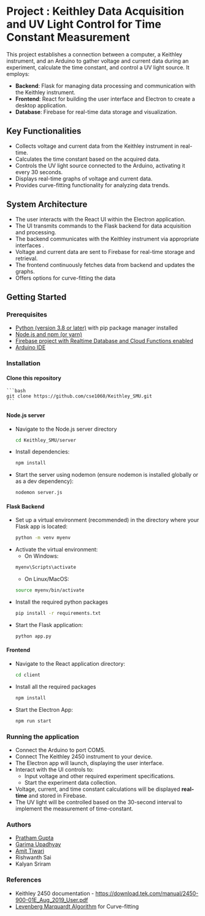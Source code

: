 # Project : Keithley Data Acquisition and UV Light Control for Time Constant Measurement

This project establishes a connection between a computer, a Keithley instrument, and an Arduino to gather voltage and current data during an experiment, calculate the time constant, and control a UV light source. It employs:
- **Backend**: Flask for managing data processing and communication with the Keithley instrument.
- **Frontend**: React for building the user interface and Electron to create a desktop application.
- **Database**: Firebase for real-time data storage and visualization.

## Key Functionalities

- Collects voltage and current data from the Keithley instrument in real-time.
- Calculates the time constant based on the acquired data.
- Controls the UV light source connected to the Arduino, activating it every 30 seconds.
- Displays real-time graphs of voltage and current data.
- Provides curve-fitting functionality for analyzing data trends.

## System Architecture
- The user interacts with the React UI within the Electron application.
- The UI transmits commands to the Flask backend for data acquisition and processing.
- The backend communicates with the Keithley instrument via appropriate interfaces .
- Voltage and current data are sent to Firebase for real-time storage and retrieval.
- The frontend continuously fetches data from backend and updates the graphs.
- Offers options for curve-fitting the data 

## Getting Started
### Prerequisites

- [Python (version 3.8 or later)](https://www.python.org/downloads/) with pip package manager installed
- [Node.js and npm (or yarn)](https://nodejs.org/en)
- [Firebase project with Realtime Database and Cloud Functions enabled](https://firebase.google.com/docs/database)
- [Arduino IDE](https://www.arduino.cc/)

### Installation
####  Clone this repository
    ```bash
    git clone https://github.com/cse1060/Keithley_SMU.git
    ```
#### Node.js server
- Navigate to the Node.js server directory
    ```bash
    cd Keithley_SMU/server
    ```
- Install dependencies:
    ```bash
    npm install
    ```
- Start the server using nodemon (ensure nodemon is installed globally or as a dev dependency):
    ```bash
    nodemon server.js
    ```
#### Flask Backend
- Set up a virtual environment (recommended) in the directory where your Flask app is located:
    ```bash
    python -m venv myenv
    ```
- Activate the virtual environment:
    - On Windows:
    ```bash
    myenv\Scripts\activate
    ```
    - On Linux/MacOS:
    ```bash
    source myenv/bin/activate
    ```
-  Install the required python packages
    ```bash
    pip install -r requirements.txt
    ```
- Start the Flask application:
    ```bash
    python app.py
    ```

#### Frontend
- Navigate to the React application directory:
    ```bash
    cd client
    ```
- Install all the required packages
    ```bash
    npm install
    ```
- Start the Electron App:
    ```bash
    npm run start
    ```
### Running the application
- Connect the Arduino to port COM5.
- Connect The Keithley 2450 instrument to your device.
-  The Electron app will launch, displaying the user interface.
-  Interact with the UI controls to:
    - Input voltage and other required experiment specifications.
    - Start the experiment data collection.
- Voltage, current, and time constant calculations will be displayed **real-time** and stored in Firebase.
- The UV light will be controlled based on the 30-second interval to implement the measurement of time-constant.

### Authors
- [Pratham Gupta](https://github.com/cse1060)
- [Garima Upadhyay](https://github.com/GTG-hub)
- [Amit Tiwari](https://github.com/Amit2004Tiwari)
- Rishwanth Sai 
- Kalyan Sriram

### References
- Keithley 2450 documentation - https://download.tek.com/manual/2450-900-01E_Aug_2019_User.pdf
- [Levenberg Marquardt Algorithm](https://en.wikipedia.org/wiki/Levenberg%E2%80%93Marquardt_algorithm) for Curve-fitting
